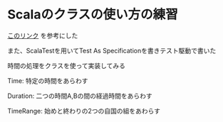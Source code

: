 # Scalaのクラスの使い方の練習

[このリンク](https://mi12cp.hatenablog.com/entry/2018/08/09/151231)
を参考にした

また、ScalaTestを用いてTest As Specificationを書きテスト駆動で書いた

時間の処理をクラスを使って実装してみる

Time: 特定の時間をあらわす

Duration: 二つの時間A,Bの間の経過時間をあらわす

TimeRange: 始めと終わりの2つの自国の組をあわらす

